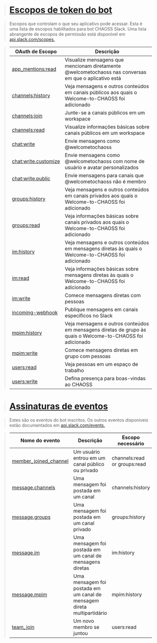 

># [Escopos de token do bot](https://github.com/chaoss/chaoss-slack-bot/wiki/Bot-Token-Scopes-&-Event-Subscriptions#bot-token-scopes)

>Escopos que controlam o que seu aplicativo pode acessar. Esta é uma lista de escopos habilitados 
para bot CHAOSS Slack. Uma lista abrangente de escopos de permissão está disponível em [api.slack.com/scopes.](https://api.slack.com/scopes)

> |OAuth de Escopo | Descrição|
> |------------|-----------
>[app_mentions:read](https://api.slack.com/scopes/app_mentions:read)|Visualize mensagens que mencionam diretamente @welcometochaoss nas conversas em que o aplicativo está
>[channels:history](https://api.slack.com/scopes/channels:history)|Veja mensagens e outros conteúdos em canais públicos aos quais o Welcome-to-CHAOSS foi adicionado
>[channels:join](https://api.slack.com/scopes/channels:join)|Junte-se a canais públicos em um workspace
>[channels:read](https://api.slack.com/scopes/channels:read)|Visualize informações básicas sobre canais públicos em um workspace
>[chat:write](https://api.slack.com/scopes/chat:write)|Envie mensagens como @welcometochaoss
>[chat:write.customize](https://api.slack.com/scopes/chat:write.customize)|Envie mensagens como @welcometochaoss com nome de usuário e avatar personalizados
>[chat:write.public](https://api.slack.com/scopes/chat:write.public)|Envie mensagens para canais que @welcometochaoss não é membro
>[groups:history](https://api.slack.com/scopes/groups:history)|Veja mensagens e outros conteúdos em canais privados aos quais o Welcome-to-CHAOSS foi adicionado
>[groups:read](https://api.slack.com/scopes/groups:read)|Veja informações básicas sobre canais privados aos quais o Welcome-to-CHAOSS foi adicionado
>[im:history](https://api.slack.com/scopes/im:history)|Veja mensagens e outros conteúdos em mensagens diretas às quais o Welcome-to-CHAOSS foi adicionado
>[im:read](https://api.slack.com/scopes/im:read)|Veja informações básicas sobre mensagens diretas às quais o Welcome-to-CHAOSS foi adicionado
>[im:write](https://api.slack.com/scopes/im:write)|Comece mensagens diretas com pessoas
>[incoming-webhook](https://api.slack.com/scopes/incoming-webhook)|Publique mensagens em canais específicos no Slack
>[mpim:history](https://api.slack.com/scopes/mpim:history)|Veja mensagens e outros conteúdos em mensagens diretas de grupo às quais o Welcome-to-CHAOSS foi adicionado
>[mpim:write](https://api.slack.com/scopes/mpim:write)|Comece mensagens diretas em grupo com pessoas
>[users:read](https://api.slack.com/scopes/users:read)|Veja pessoas em um espaço de trabalho
>[users:write](https://api.slack.com/scopes/users:write)|Defina presença para boas-vindas ao CHAOSS

># [Assinaturas de eventos](https://github.com/chaoss/chaoss-slack-bot/wiki/Bot-Token-Scopes-&-Event-Subscriptions#event-subscriptions)

>Estes são os eventos do bot inscritos. Os outros eventos disponíveis estão documentados em [ api.slack.com/events.](https://api.slack.com/events)

>|Nome do evento |Descrição |Escopo necessário
>|--------------|-----------|----------------|
>[member_joined_channel](https://api.slack.com/events/member_joined_channel)|Um usuário entrou em um canal público ou privado|channels:read or groups:read
>[message.channels](https://api.slack.com/events/message.channels)|Uma mensagem foi postada em um canal|channels:history
>[message.groups](https://api.slack.com/events/message.groups)|Uma mensagem foi postada em um canal privado|groups:history
>[message.im](https://api.slack.com/events/message.im)|Uma mensagem foi postada em um canal de mensagens diretas|im:history
>[message.mpim](https://api.slack.com/events/message.mpim)|Uma mensagem foi postada em um canal de mensagem direta multipartidário|	mpim:history
>[team_join](https://api.slack.com/events/team_join)|Um novo membro se juntou|users:read